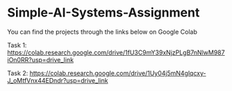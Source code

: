 # Simple-AI-Systems-Assignment

You can find the projects through the links below on Google Colab

Task 1: https://colab.research.google.com/drive/1fU3C9mY39xNjzPLgB7nNlwM987iOn0RR?usp=drive_link

Task 2: https://colab.research.google.com/drive/1Uy04j5mN4glqcxy-J_oMtfVnx44EDndr?usp=drive_link
